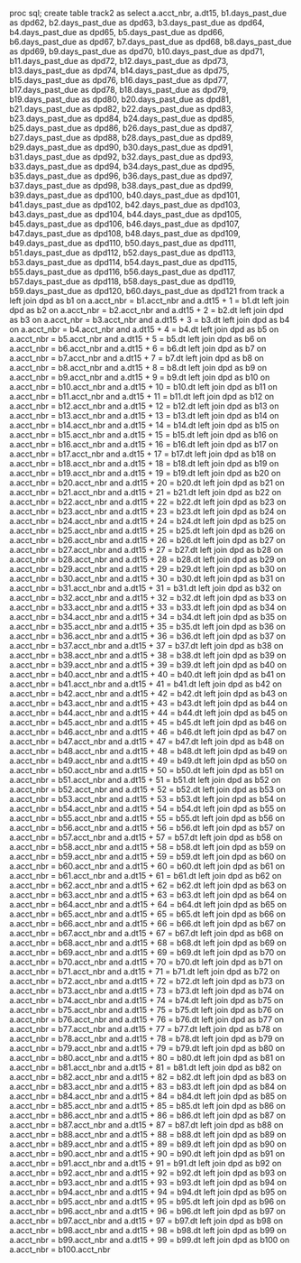 proc sql;
   create table track2 as 
   select 
      a.acct_nbr,
      a.dt15,
      b1.days_past_due as dpd62,
      b2.days_past_due as dpd63,
      b3.days_past_due as dpd64,
      b4.days_past_due as dpd65,
      b5.days_past_due as dpd66,
      b6.days_past_due as dpd67,
      b7.days_past_due as dpd68,
      b8.days_past_due as dpd69,
      b9.days_past_due as dpd70,
      b10.days_past_due as dpd71,
      b11.days_past_due as dpd72,
      b12.days_past_due as dpd73,
      b13.days_past_due as dpd74,
      b14.days_past_due as dpd75,
      b15.days_past_due as dpd76,
      b16.days_past_due as dpd77,
      b17.days_past_due as dpd78,
      b18.days_past_due as dpd79,
      b19.days_past_due as dpd80,
      b20.days_past_due as dpd81,
      b21.days_past_due as dpd82,
      b22.days_past_due as dpd83,
      b23.days_past_due as dpd84,
      b24.days_past_due as dpd85,
      b25.days_past_due as dpd86,
      b26.days_past_due as dpd87,
      b27.days_past_due as dpd88,
      b28.days_past_due as dpd89,
      b29.days_past_due as dpd90,
      b30.days_past_due as dpd91,
      b31.days_past_due as dpd92,
      b32.days_past_due as dpd93,
      b33.days_past_due as dpd94,
      b34.days_past_due as dpd95,
      b35.days_past_due as dpd96,
      b36.days_past_due as dpd97,
      b37.days_past_due as dpd98,
      b38.days_past_due as dpd99,
      b39.days_past_due as dpd100,
      b40.days_past_due as dpd101,
      b41.days_past_due as dpd102,
      b42.days_past_due as dpd103,
      b43.days_past_due as dpd104,
      b44.days_past_due as dpd105,
      b45.days_past_due as dpd106,
      b46.days_past_due as dpd107,
      b47.days_past_due as dpd108,
      b48.days_past_due as dpd109,
      b49.days_past_due as dpd110,
      b50.days_past_due as dpd111,
      b51.days_past_due as dpd112,
      b52.days_past_due as dpd113,
      b53.days_past_due as dpd114,
      b54.days_past_due as dpd115,
      b55.days_past_due as dpd116,
      b56.days_past_due as dpd117,
      b57.days_past_due as dpd118,
      b58.days_past_due as dpd119,
      b59.days_past_due as dpd120,
      b60.days_past_due as dpd121
   from 
      track a 
   left join 
      dpd as b1
   on 
      a.acct_nbr = b1.acct_nbr 
      and a.dt15 + 1 = b1.dt
   left join 
      dpd as b2
   on 
      a.acct_nbr = b2.acct_nbr 
      and a.dt15 + 2 = b2.dt
   left join 
      dpd as b3
   on 
      a.acct_nbr = b3.acct_nbr 
      and a.dt15 + 3 = b3.dt
   left join 
      dpd as b4
   on 
      a.acct_nbr = b4.acct_nbr 
      and a.dt15 + 4 = b4.dt
   left join 
      dpd as b5
   on 
      a.acct_nbr = b5.acct_nbr 
      and a.dt15 + 5 = b5.dt
   left join 
      dpd as b6
   on 
      a.acct_nbr = b6.acct_nbr 
      and a.dt15 + 6 = b6.dt
   left join 
      dpd as b7
   on 
      a.acct_nbr = b7.acct_nbr 
      and a.dt15 + 7 = b7.dt
   left join 
      dpd as b8
   on 
      a.acct_nbr = b8.acct_nbr 
      and a.dt15 + 8 = b8.dt
   left join 
      dpd as b9
   on 
      a.acct_nbr = b9.acct_nbr 
      and a.dt15 + 9 = b9.dt
   left join 
      dpd as b10
   on 
      a.acct_nbr = b10.acct_nbr 
      and a.dt15 + 10 = b10.dt
   left join 
      dpd as b11
   on 
      a.acct_nbr = b11.acct_nbr 
      and a.dt15 + 11 = b11.dt
   left join 
      dpd as b12
   on 
      a.acct_nbr = b12.acct_nbr 
      and a.dt15 + 12 = b12.dt
   left join 
      dpd as b13
   on 
      a.acct_nbr = b13.acct_nbr 
      and a.dt15 + 13 = b13.dt
   left join 
      dpd as b14
   on 
      a.acct_nbr = b14.acct_nbr 
      and a.dt15 + 14 = b14.dt
   left join 
      dpd as b15
   on 
      a.acct_nbr = b15.acct_nbr 
      and a.dt15 + 15 = b15.dt
   left join 
      dpd as b16
   on 
      a.acct_nbr = b16.acct_nbr 
      and a.dt15 + 16 = b16.dt
   left join 
      dpd as b17
   on 
      a.acct_nbr = b17.acct_nbr 
      and a.dt15 + 17 = b17.dt
   left join 
      dpd as b18
   on 
      a.acct_nbr = b18.acct_nbr 
      and a.dt15 + 18 = b18.dt
   left join 
      dpd as b19
   on 
      a.acct_nbr = b19.acct_nbr 
      and a.dt15 + 19 = b19.dt
   left join 
      dpd as b20
   on 
      a.acct_nbr = b20.acct_nbr 
      and a.dt15 + 20 = b20.dt
   left join 
      dpd as b21
   on 
      a.acct_nbr = b21.acct_nbr 
      and a.dt15 + 21 = b21.dt
   left join 
      dpd as b22
   on 
      a.acct_nbr = b22.acct_nbr 
      and a.dt15 + 22 = b22.dt
   left join 
      dpd as b23
   on 
      a.acct_nbr = b23.acct_nbr 
      and a.dt15 + 23 = b23.dt
   left join 
      dpd as b24
   on 
      a.acct_nbr = b24.acct_nbr 
      and a.dt15 + 24 = b24.dt
   left join 
      dpd as b25
   on 
      a.acct_nbr = b25.acct_nbr 
      and a.dt15 + 25 = b25.dt
   left join 
      dpd as b26
   on 
      a.acct_nbr = b26.acct_nbr 
      and a.dt15 + 26 = b26.dt
   left join 
      dpd as b27
   on 
      a.acct_nbr = b27.acct_nbr 
      and a.dt15 + 27 = b27.dt
   left join 
      dpd as b28
   on 
      a.acct_nbr = b28.acct_nbr 
      and a.dt15 + 28 = b28.dt
   left join 
      dpd as b29
   on 
      a.acct_nbr = b29.acct_nbr 
      and a.dt15 + 29 = b29.dt
   left join 
      dpd as b30
   on 
      a.acct_nbr = b30.acct_nbr 
      and a.dt15 + 30 = b30.dt
   left join 
      dpd as b31
   on 
      a.acct_nbr = b31.acct_nbr 
      and a.dt15 + 31 = b31.dt
   left join 
      dpd as b32
   on 
      a.acct_nbr = b32.acct_nbr 
      and a.dt15 + 32 = b32.dt
   left join 
      dpd as b33
   on 
      a.acct_nbr = b33.acct_nbr 
      and a.dt15 + 33 = b33.dt
   left join 
      dpd as b34
   on 
      a.acct_nbr = b34.acct_nbr 
      and a.dt15 + 34 = b34.dt
   left join 
      dpd as b35
   on 
      a.acct_nbr = b35.acct_nbr 
      and a.dt15 + 35 = b35.dt
   left join 
      dpd as b36
   on 
      a.acct_nbr = b36.acct_nbr 
      and a.dt15 + 36 = b36.dt
   left join 
      dpd as b37
   on 
      a.acct_nbr = b37.acct_nbr 
      and a.dt15 + 37 = b37.dt
   left join 
      dpd as b38
   on 
      a.acct_nbr = b38.acct_nbr 
      and a.dt15 + 38 = b38.dt
   left join 
      dpd as b39
   on 
      a.acct_nbr = b39.acct_nbr 
      and a.dt15 + 39 = b39.dt
   left join 
      dpd as b40
   on 
      a.acct_nbr = b40.acct_nbr 
      and a.dt15 + 40 = b40.dt
   left join 
      dpd as b41
   on 
      a.acct_nbr = b41.acct_nbr 
      and a.dt15 + 41 = b41.dt
   left join 
      dpd as b42
   on 
      a.acct_nbr = b42.acct_nbr 
      and a.dt15 + 42 = b42.dt
   left join 
      dpd as b43
   on 
      a.acct_nbr = b43.acct_nbr 
      and a.dt15 + 43 = b43.dt
   left join 
      dpd as b44
   on 
      a.acct_nbr = b44.acct_nbr 
      and a.dt15 + 44 = b44.dt
   left join 
      dpd as b45
   on 
      a.acct_nbr = b45.acct_nbr 
      and a.dt15 + 45 = b45.dt
   left join 
      dpd as b46
   on 
      a.acct_nbr = b46.acct_nbr 
      and a.dt15 + 46 = b46.dt
   left join 
      dpd as b47
   on 
      a.acct_nbr = b47.acct_nbr 
      and a.dt15 + 47 = b47.dt
   left join 
      dpd as b48
   on 
      a.acct_nbr = b48.acct_nbr 
      and a.dt15 + 48 = b48.dt
   left join 
      dpd as b49
   on 
      a.acct_nbr = b49.acct_nbr 
      and a.dt15 + 49 = b49.dt
   left join 
      dpd as b50
   on 
      a.acct_nbr = b50.acct_nbr 
      and a.dt15 + 50 = b50.dt
   left join 
      dpd as b51
   on 
      a.acct_nbr = b51.acct_nbr 
      and a.dt15 + 51 = b51.dt
   left join 
      dpd as b52
   on 
      a.acct_nbr = b52.acct_nbr 
      and a.dt15 + 52 = b52.dt
   left join 
      dpd as b53
   on 
      a.acct_nbr = b53.acct_nbr 
      and a.dt15 + 53 = b53.dt
   left join 
      dpd as b54
   on 
      a.acct_nbr = b54.acct_nbr 
      and a.dt15 + 54 = b54.dt
   left join 
      dpd as b55
   on 
      a.acct_nbr = b55.acct_nbr 
      and a.dt15 + 55 = b55.dt
   left join 
      dpd as b56
   on 
      a.acct_nbr = b56.acct_nbr 
      and a.dt15 + 56 = b56.dt
   left join 
      dpd as b57
   on 
      a.acct_nbr = b57.acct_nbr 
      and a.dt15 + 57 = b57.dt
   left join 
      dpd as b58
   on 
      a.acct_nbr = b58.acct_nbr 
      and a.dt15 + 58 = b58.dt
   left join 
      dpd as b59
   on 
      a.acct_nbr = b59.acct_nbr 
      and a.dt15 + 59 = b59.dt
   left join 
      dpd as b60
   on 
      a.acct_nbr = b60.acct_nbr 
      and a.dt15 + 60 = b60.dt
   left join 
      dpd as b61
   on 
      a.acct_nbr = b61.acct_nbr 
      and a.dt15 + 61 = b61.dt
   left join 
      dpd as b62
   on 
      a.acct_nbr = b62.acct_nbr 
      and a.dt15 + 62 = b62.dt
   left join 
      dpd as b63
   on 
      a.acct_nbr = b63.acct_nbr 
      and a.dt15 + 63 = b63.dt
   left join 
      dpd as b64
   on 
      a.acct_nbr = b64.acct_nbr 
      and a.dt15 + 64 = b64.dt
   left join 
      dpd as b65
   on 
      a.acct_nbr = b65.acct_nbr 
      and a.dt15 + 65 = b65.dt
   left join 
      dpd as b66
   on 
      a.acct_nbr = b66.acct_nbr 
      and a.dt15 + 66 = b66.dt
   left join 
      dpd as b67
   on 
      a.acct_nbr = b67.acct_nbr 
      and a.dt15 + 67 = b67.dt
   left join 
      dpd as b68
   on 
      a.acct_nbr = b68.acct_nbr 
      and a.dt15 + 68 = b68.dt
   left join 
      dpd as b69
   on 
      a.acct_nbr = b69.acct_nbr 
      and a.dt15 + 69 = b69.dt
   left join 
      dpd as b70
   on 
      a.acct_nbr = b70.acct_nbr 
      and a.dt15 + 70 = b70.dt
   left join 
      dpd as b71
   on 
      a.acct_nbr = b71.acct_nbr 
      and a.dt15 + 71 = b71.dt
   left join 
      dpd as b72
   on 
      a.acct_nbr = b72.acct_nbr 
      and a.dt15 + 72 = b72.dt
   left join 
      dpd as b73
   on 
      a.acct_nbr = b73.acct_nbr 
      and a.dt15 + 73 = b73.dt
   left join 
      dpd as b74
   on 
      a.acct_nbr = b74.acct_nbr 
      and a.dt15 + 74 = b74.dt
   left join 
      dpd as b75
   on 
      a.acct_nbr = b75.acct_nbr 
      and a.dt15 + 75 = b75.dt
   left join 
      dpd as b76
   on 
      a.acct_nbr = b76.acct_nbr 
      and a.dt15 + 76 = b76.dt
   left join 
      dpd as b77
   on 
      a.acct_nbr = b77.acct_nbr 
      and a.dt15 + 77 = b77.dt
   left join 
      dpd as b78
   on 
      a.acct_nbr = b78.acct_nbr 
      and a.dt15 + 78 = b78.dt
   left join 
      dpd as b79
   on 
      a.acct_nbr = b79.acct_nbr 
      and a.dt15 + 79 = b79.dt
   left join 
      dpd as b80
   on 
      a.acct_nbr = b80.acct_nbr 
      and a.dt15 + 80 = b80.dt
   left join 
      dpd as b81
   on 
      a.acct_nbr = b81.acct_nbr 
      and a.dt15 + 81 = b81.dt
   left join 
      dpd as b82
   on 
      a.acct_nbr = b82.acct_nbr 
      and a.dt15 + 82 = b82.dt
   left join 
      dpd as b83
   on 
      a.acct_nbr = b83.acct_nbr 
      and a.dt15 + 83 = b83.dt
   left join 
      dpd as b84
   on 
      a.acct_nbr = b84.acct_nbr 
      and a.dt15 + 84 = b84.dt
   left join 
      dpd as b85
   on 
      a.acct_nbr = b85.acct_nbr 
      and a.dt15 + 85 = b85.dt
   left join 
      dpd as b86
   on 
      a.acct_nbr = b86.acct_nbr 
      and a.dt15 + 86 = b86.dt
   left join 
      dpd as b87
   on 
      a.acct_nbr = b87.acct_nbr 
      and a.dt15 + 87 = b87.dt
   left join 
      dpd as b88
   on 
      a.acct_nbr = b88.acct_nbr 
      and a.dt15 + 88 = b88.dt
   left join 
      dpd as b89
   on 
      a.acct_nbr = b89.acct_nbr 
      and a.dt15 + 89 = b89.dt
   left join 
      dpd as b90
   on 
      a.acct_nbr = b90.acct_nbr 
      and a.dt15 + 90 = b90.dt
   left join 
      dpd as b91
   on 
      a.acct_nbr = b91.acct_nbr 
      and a.dt15 + 91 = b91.dt
   left join 
      dpd as b92
   on 
      a.acct_nbr = b92.acct_nbr 
      and a.dt15 + 92 = b92.dt
   left join 
      dpd as b93
   on 
      a.acct_nbr = b93.acct_nbr 
      and a.dt15 + 93 = b93.dt
   left join 
      dpd as b94
   on 
      a.acct_nbr = b94.acct_nbr 
      and a.dt15 + 94 = b94.dt
   left join 
      dpd as b95
   on 
      a.acct_nbr = b95.acct_nbr 
      and a.dt15 + 95 = b95.dt
   left join 
      dpd as b96
   on 
      a.acct_nbr = b96.acct_nbr 
      and a.dt15 + 96 = b96.dt
   left join 
      dpd as b97
   on 
      a.acct_nbr = b97.acct_nbr 
      and a.dt15 + 97 = b97.dt
   left join 
      dpd as b98
   on 
      a.acct_nbr = b98.acct_nbr 
      and a.dt15 + 98 = b98.dt
   left join 
      dpd as b99
   on 
      a.acct_nbr = b99.acct_nbr 
      and a.dt15 + 99 = b99.dt
   left join 
      dpd as b100
   on 
      a.acct_nbr = b100.acct_nbr
